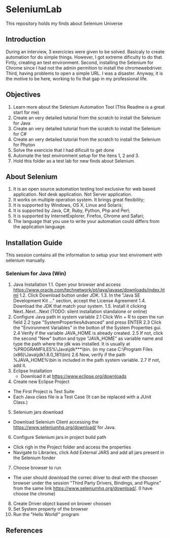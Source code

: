 # SeleniumLab
This repository holds my finds about Selenium Universe

## Introduction
During an interview, 3 exercicies were given to be solved. Basicaly to create automation for do simple things. However, I got extreme dificulty to do that. Firtly, creating an test environment. Second, installing the Selenium for Chrome since I had not the admin permition to install the chromewebdriver. Third, having problems to open a simple URL. I was a disaster. Anyway, it is the motive to be here, working to fix that gap in my professional life. 

## Objectives
1. Learn more about the Selenium Automation Tool (This Readme is a great start for me)
1. Create an very detailed tutorial from the scratch to install the Selenium for Java
2. Create an very detailed tutorial from the scratch to install the Selenium for C#
3. Create an very detailed tutorial from the scratch to install the Selenium for Phyton
4. Solve the exercicie that I had dificult to get done
5. Automate the test environment setup for the itens 1, 2 and 3.
6. Hold this folder as a test lab for new finds about Selenium.

## About Selenium
1. It is an open source automation testing tool exclusive for web based application. Not desk application. Not Server application.
2. It works on multiple operation system. It brings great flexibility;
3. It is supported by Windows, OS X, Linux and Solaris;
4. It is supported by Java, C#, Ruby, Python, Php and Perl;
5. It is supported by InternetExplorer, Firefox, Chrome and Safari;
5. The language that you use to write your automation could differs from the application language.

## Installation Guide
This session contains all the information to setup your test enviroment with selenium manually.

### Selenium for Java (Win)

1. Java Installation
1.1. Open your browser and access https://www.oracle.com/technetwork/pt/java/javase/downloads/index.html
1.2. Click Download button under JDK.
1.3. In the "Java SE Development Kit ..." section, accept the License Agreement
1.4. Download the JDK that match your system.
1.5. Install it clicking Next..Next...Next (TODO: silent installation standalone or online)
2. Configure Java path in system variable
2.1 Click Win + R to open the run field
2.2 type "SystemPropertiesAdvanced" and press ENTER
2.3 Click the "Environment Variables" in the botton of the System Properties gui.
2.4 Verify if the variable JAVA_HOME is already created.
2.5 If not, click the second "New" button and type "JAVA_HOME" as variable name and type the path where the jdk was installed. It is usually at %PROGRAMFILES%\Java\jdk***\bin. (in my case C:\Program Files (x86)\Java\jdk1.8.0_181\bin)
2.6 Now, verify if the path %JAVA_HOME%\bin is included in the path system variable. 
2.7 If not, add it.
3. Eclipse Installation
   * Download it at https://www.eclipse.org/downloads
4. Create new Eclipse Project
  * The First Project is Test Suite
  * Each Java class file is a Test Case (It can be replaced with a JUnit Class.)
5. Selenium jars download
  * Download Selenium Client accessing the https://www.seleniumhq.org/download/ for Java.
6. Configure Selenium jars in project build path
  * Click righ in the Project folder and access the properties
  * Navigate to Libraries, click Add External JARS and add all jars present in the Selenium fonder
7. Choose browser to run
  * The user should download the correc driver to deal with the choosen browser under the session "Third Party Drivers, Bindings, and Plugins" from the same link https://www.seleniumhq.org/download/. (I have choose the chrome)
8. Create Driver object based on brower choosen
9. Set System property of the browser
10. Run the "Hello World!" program

## References
